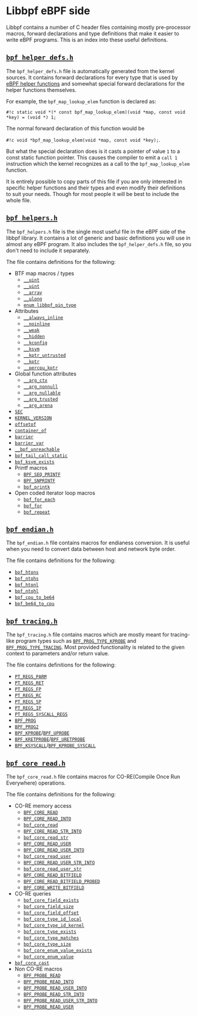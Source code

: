 # Libbpf eBPF side

Libbpf contains a number of C header files containing mostly pre-processor macros, forward declarations and type definitions that make it easier to write eBPF programs. This is an index into these useful definitions.

## [`bpf_helper_defs.h`](https://github.com/libbpf/libbpf/blob/master/src/bpf_helper_defs.h)

The `bpf_helper_defs.h` file is automatically generated from the kernel sources. It contains forward declarations for every type that is used by [eBPF helper functions](../../../linux/helper-function/index.md) and somewhat special forward declarations for the helper functions themselves.

For example, the `bpf_map_lookup_elem` function is declared as: 

`#!c static void *(* const bpf_map_lookup_elem)(void *map, const void *key) = (void *) 1;`

The normal forward declaration of this function would be 

`#!c void *bpf_map_lookup_elem(void *map, const void *key);`.

But what the special declaration does is it casts a pointer of value `1` to a const static function pointer. This causes the compiler to emit a `call 1` instruction which the kernel recognizes as a call to the `bpf_map_lookup_elem` function.

It is entirely possible to copy parts of this file if you are only interested in specific helper functions and their types and even modify their definitions to suit your needs. Though for most people it will be best to include the whole file.

## [`bpf_helpers.h`](https://github.com/libbpf/libbpf/blob/master/src/bpf_helpers.h)

The `bpf_helpers.h` file is the single most useful file in the eBPF side of the libbpf library. It contains a lot of
generic and basic definitions you will use in almost any eBPF program. It also includes the `bpf_helper_defs.h` file,
so you don't need to include it separately.

The file contains definitions for the following:

* BTF map macros / types
    * [`__uint`](__uint.md)
    * [`__uint`](__uint.md)
    * [`__array`](__array.md)
    * [`__ulong`](__ulong.md)
    * [`enum libbpf_pin_type`](enum-libbpf_pin_type.md)
* Attributes
    * [`__always_inline`](__always_inline.md)
    * [`__noinline`](__noinline.md)
    * [`__weak`](__weak.md)
    * [`__hidden`](__hidden.md)
    * [`__kconfig`](__kconfig.md)
    * [`__ksym`](__ksym.md)
    * [`__kptr_untrusted`](__kptr_untrusted.md)
    * [`__kptr`](__kptr.md)
    * [`__percpu_kptr`](__percpu_kptr.md)
* Global function attributes
    * [`__arg_ctx`](__arg_ctx.md)
    * [`__arg_nonnull`](__arg_nonnull.md)
    * [`__arg_nullable`](__arg_nullable.md)
    * [`__arg_trusted`](__arg_trusted.md)
    * [`__arg_arena`](__arg_arena.md)
* [`SEC`](SEC.md)
* [`KERNEL_VERSION`](KERNEL_VERSION.md)
* [`offsetof`](offsetof.md)
* [`container_of`](container_of.md)
* [`barrier`](barrier.md)
* [`barrier_var`](barrier_var.md)
* [`__bpf_unreachable`](__bpf_unreachable.md)
* [`bpf_tail_call_static`](bpf_tail_call_static.md)
* [`bpf_ksym_exists`](bpf_ksym_exists.md)
* <nospell>Printf macros</nospell>
    * [`BPF_SEQ_PRINTF`](bpf_seq_printf.md)
    * [`BPF_SNPRINTF`](bpf_snprintf.md)
    * [`bpf_printk`](bpf_printk.md)
* Open coded iterator loop macros
    * [`bpf_for_each`](bpf_for_each.md)
    * [`bpf_for`](bpf_for.md)
    * [`bpf_repeat`](bpf_repeat.md)

## [`bpf_endian.h`](https://github.com/libbpf/libbpf/blob/master/src/bpf_endian.h)

The `bpf_endian.h` file contains macros for endianess conversion. It is useful when you need to convert data between host and network byte order.

The file contains definitions for the following:

* [`bpf_htons`](bpf_htons.md)
* [`bpf_ntohs`](bpf_ntohs.md)
* [`bpf_htonl`](bpf_htonl.md)
* [`bpf_ntohl`](bpf_ntohl.md)
* [`bpf_cpu_to_be64`](bpf_cpu_to_be64.md)
* [`bpf_be64_to_cpu`](bpf_be64_to_cpu.md)

## [`bpf_tracing.h`](https://github.com/libbpf/libbpf/blob/master/src/bpf_tracing.h)

The `bpf_tracing.h` file contains macros which are mostly meant for tracing-like program types such as [`BPF_PROG_TYPE_KPROBE`](../../../linux/program-type/BPF_PROG_TYPE_KPROBE.md) and [`BPF_PROG_TYPE_TRACING`](../../../linux/program-type/BPF_PROG_TYPE_TRACING.md). Most provided functionality is related to the given context to parameters and/or return value.

The file contains definitions for the following:

* [`PT_REGS_PARM`](PT_REGS_PARM.md)
* [`PT_REGS_RET`](PT_REGS_RET.md)
* [`PT_REGS_FP`](PT_REGS_FP.md)
* [`PT_REGS_RC`](PT_REGS_RC.md)
* [`PT_REGS_SP`](PT_REGS_SP.md) 
* [`PT_REGS_IP`](PT_REGS_IP.md)
* [`PT_REGS_SYSCALL_REGS`](PT_REGS_SYSCALL_REGS.md)
* [`BPF_PROG`](BPF_PROG.md)
* [`BPF_PROG2`](BPF_PROG2.md)
* [`BPF_KPROBE`](BPF_KPROBE.md)/[`BPF_UPROBE`](BPF_UPROBE.md)
* [`BPF_KRETPROBE`](BPF_KRETPROBE.md)/[`BPF_URETPROBE`](BPF_URETPROBE.md)
* [`BPF_KSYSCALL`](BPF_KSYSCALL.md)/[`BPF_KPROBE_SYSCALL`](BPF_KPROBE_SYSCALL.md)

## [`bpf_core_read.h`](https://github.com/libbpf/libbpf/blob/master/src/bpf_core_read.h)

The `bpf_core_read.h` file contains macros for CO-RE(Compile Once Run Everywhere) operations.

The file contains definitions for the following:

* CO-RE memory access
    * [`BPF_CORE_READ`](BPF_CORE_READ.md)
    * [`BPF_CORE_READ_INTO`](BPF_CORE_READ_INTO.md)
    * [`bpf_core_read`](bpf_core_read.md)
    * [`BPF_CORE_READ_STR_INTO`](BPF_CORE_READ_STR_INTO.md)
    * [`bpf_core_read_str`](bpf_core_read_str.md)
    * [`BPF_CORE_READ_USER`](BPF_CORE_READ_USER.md)
    * [`BPF_CORE_READ_USER_INTO`](BPF_CORE_READ_USER_INTO.md)
    * [`bpf_core_read_user`](bpf_core_read_user.md)
    * [`BPF_CORE_READ_USER_STR_INTO`](BPF_CORE_READ_USER_STR_INTO.md)
    * [`bpf_core_read_user_str`](bpf_core_read_user_str.md)
    * [`BPF_CORE_READ_BITFIELD`](BPF_CORE_READ_BITFIELD.md)
    * [`BPF_CORE_READ_BITFIELD_PROBED`](BPF_CORE_READ_BITFIELD_PROBED.md)
    * [`BPF_CORE_WRITE_BITFIELD`](BPF_CORE_WRITE_BITFIELD.md)
* CO-RE queries
    * [`bpf_core_field_exists`](bpf_core_field_exists.md)
    * [`bpf_core_field_size`](bpf_core_field_size.md)
    * [`bpf_core_field_offset`](bpf_core_field_offset.md)
    * [`bpf_core_type_id_local`](bpf_core_type_id_local.md)
    * [`bpf_core_type_id_kernel`](bpf_core_type_id_kernel.md)
    * [`bpf_core_type_exists`](bpf_core_type_exists.md)
    * [`bpf_core_type_matches`](bpf_core_type_matches.md)
    * [`bpf_core_type_size`](bpf_core_type_size.md)
    * [`bpf_core_enum_value_exists`](bpf_core_enum_value_exists.md)
    * [`bpf_core_enum_value`](bpf_core_enum_value.md)
* [`bpf_core_cast`](bpf_core_cast.md)
* Non CO-RE macros
    * [`BPF_PROBE_READ`](BPF_PROBE_READ.md)
    * [`BPF_PROBE_READ_INTO`](BPF_PROBE_READ_INTO.md)
    * [`BPF_PROBE_READ_USER_INTO`](BPF_PROBE_READ_USER_INTO.md)
    * [`BPF_PROBE_READ_STR_INTO`](BPF_PROBE_READ_STR_INTO.md)
    * [`BPF_PROBE_READ_USER_STR_INTO`](BPF_PROBE_READ_USER_STR_INTO.md)
    * [`BPF_PROBE_READ_USER`](BPF_PROBE_READ_USER.md)
